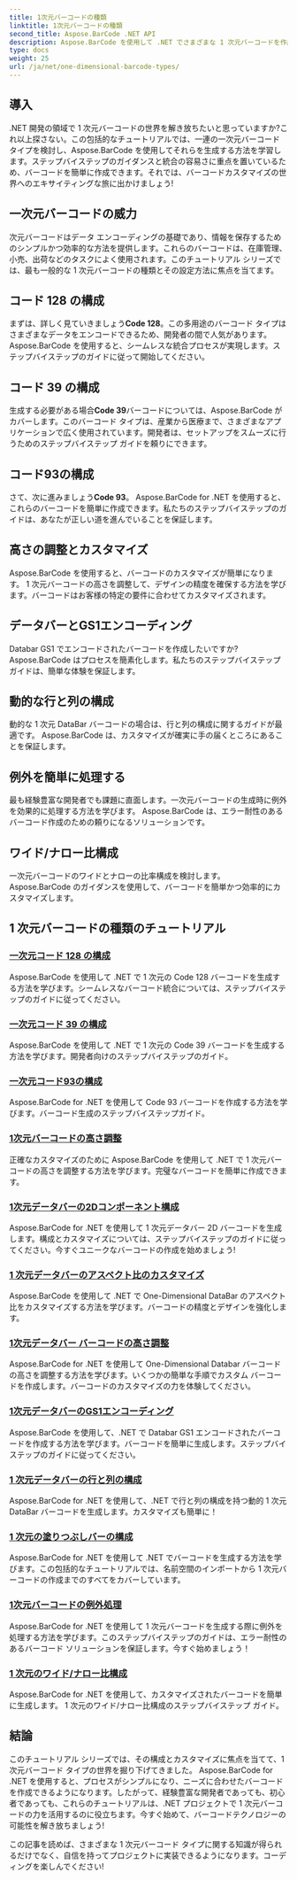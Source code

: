 ```yaml
---
title: 1次元バーコードの種類
linktitle: 1次元バーコードの種類
second_title: Aspose.BarCode .NET API
description: Aspose.BarCode を使用して .NET でさまざまな 1 次元バーコードを作成する方法を学びます。バーコードの生成とカスタマイズのためのステップバイステップのガイド。
type: docs
weight: 25
url: /ja/net/one-dimensional-barcode-types/
---
```


## 導入

.NET 開発の領域で 1 次元バーコードの世界を解き放ちたいと思っていますか?これ以上探さない。この包括的なチュートリアルでは、一連の一次元バーコード タイプを検討し、Aspose.BarCode を使用してそれらを生成する方法を学習します。ステップバイステップのガイダンスと統合の容易さに重点を置いているため、バーコードを簡単に作成できます。それでは、バーコードカスタマイズの世界へのエキサイティングな旅に出かけましょう!

## 一次元バーコードの威力

次元バーコードはデータ エンコーディングの基礎であり、情報を保存するためのシンプルかつ効率的な方法を提供します。これらのバーコードは、在庫管理、小売、出荷などのタスクによく使用されます。このチュートリアル シリーズでは、最も一般的な 1 次元バーコードの種類とその設定方法に焦点を当てます。

## コード 128 の構成

まずは、詳しく見ていきましょう**Code 128**。この多用途のバーコード タイプはさまざまなデータをエンコードできるため、開発者の間で人気があります。 Aspose.BarCode を使用すると、シームレスな統合プロセスが実現します。ステップバイステップのガイドに従って開始してください。

## コード 39 の構成

生成する必要がある場合**Code 39**バーコードについては、Aspose.BarCode がカバーします。このバーコード タイプは、産業から医療まで、さまざまなアプリケーションで広く使用されています。開発者は、セットアップをスムーズに行うためのステップバイステップ ガイドを頼りにできます。

## コード93の構成

さて、次に進みましょう**Code 93**。 Aspose.BarCode for .NET を使用すると、これらのバーコードを簡単に作成できます。私たちのステップバイステップのガイドは、あなたが正しい道を進んでいることを保証します。

## 高さの調整とカスタマイズ

Aspose.BarCode を使用すると、バーコードのカスタマイズが簡単になります。 1 次元バーコードの高さを調整して、デザインの精度を確保する方法を学びます。バーコードはお客様の特定の要件に合わせてカスタマイズされます。

## データバーとGS1エンコーディング

Databar GS1 でエンコードされたバーコードを作成したいですか? Aspose.BarCode はプロセスを簡素化します。私たちのステップバイステップガイドは、簡単な体験を保証します。

## 動的な行と列の構成

動的な 1 次元 DataBar バーコードの場合は、行と列の構成に関するガイドが最適です。 Aspose.BarCode は、カスタマイズが確実に手の届くところにあることを保証します。

## 例外を簡単に処理する

最も経験豊富な開発者でも課題に直面します。一次元バーコードの生成時に例外を効果的に処理する方法を学びます。 Aspose.BarCode は、エラー耐性のあるバーコード作成のための頼りになるソリューションです。

## ワイド/ナロー比構成

一次元バーコードのワイドとナローの比率構成を検討します。 Aspose.BarCode のガイダンスを使用して、バーコードを簡単かつ効率的にカスタマイズします。
## 1 次元バーコードの種類のチュートリアル
### [一次元コード 128 の構成](./one-dimensional-code-128-configuration/)
Aspose.BarCode を使用して .NET で 1 次元の Code 128 バーコードを生成する方法を学びます。シームレスなバーコード統合については、ステップバイステップのガイドに従ってください。
### [一次元コード 39 の構成](./one-dimensional-code-39-configuration/)
Aspose.BarCode を使用して .NET で 1 次元の Code 39 バーコードを生成する方法を学びます。開発者向けのステップバイステップのガイド。
### [一次元コード93の構成](./one-dimensional-code-93-configuration/)
Aspose.BarCode for .NET を使用して Code 93 バーコードを作成する方法を学びます。バーコード生成のステップバイステップガイド。
### [1次元バーコードの高さ調整](./one-dimensional-barcode-height-adjustment/)
正確なカスタマイズのために Aspose.BarCode を使用して .NET で 1 次元バーコードの高さを調整する方法を学びます。完璧なバーコードを簡単に作成できます。
### [1次元データバーの2Dコンポーネント構成](./one-dimensional-databar-2d-component-configuration/)
Aspose.BarCode for .NET を使用して 1 次元データバー 2D バーコードを生成します。構成とカスタマイズについては、ステップバイステップのガイドに従ってください。今すぐユニークなバーコードの作成を始めましょう!
### [1 次元データバーのアスペクト比のカスタマイズ](./one-dimensional-databar-aspect-ratio-customization/)
Aspose.BarCode を使用して .NET で One-Dimensional DataBar のアスペクト比をカスタマイズする方法を学びます。バーコードの精度とデザインを強化します。
### [1次元データバー バーコードの高さ調整](./one-dimensional-databar-barcode-height-adjustment/)
Aspose.BarCode for .NET を使用して One-Dimensional Databar バーコードの高さを調整する方法を学びます。いくつかの簡単な手順でカスタム バーコードを作成します。バーコードのカスタマイズの力を体験してください。
### [1次元データバーのGS1エンコーディング](./one-dimensional-databar-gs1-encoding/)
Aspose.BarCode を使用して、.NET で Databar GS1 エンコードされたバーコードを作成する方法を学びます。バーコードを簡単に生成します。ステップバイステップのガイドに従ってください。
### [1 次元データバーの行と列の構成](./one-dimensional-databar-row-column-configuration/)
Aspose.BarCode for .NET を使用して、.NET で行と列の構成を持つ動的 1 次元 DataBar バーコードを生成します。カスタマイズも簡単に！
### [1 次元の塗りつぶしバーの構成](./one-dimensional-filled-bars-configuration/)
Aspose.BarCode for .NET を使用して .NET でバーコードを生成する方法を学びます。この包括的なチュートリアルでは、名前空間のインポートから 1 次元バーコードの作成までのすべてをカバーしています。 
### [1次元バーコードの例外処理](./one-dimensional-barcode-exception-handling/)
Aspose.BarCode for .NET を使用して 1 次元バーコードを生成する際に例外を処理する方法を学びます。このステップバイステップのガイドは、エラー耐性のあるバーコード ソリューションを保証します。今すぐ始めましょう！
### [1 次元のワイド/ナロー比構成](./one-dimensional-wide-narrow-ratio-configuration/)
Aspose.BarCode for .NET を使用して、カスタマイズされたバーコードを簡単に生成します。 1 次元のワイド/ナロー比構成のステップバイステップ ガイド。

## 結論

このチュートリアル シリーズでは、その構成とカスタマイズに焦点を当てて、1 次元バーコード タイプの世界を掘り下げてきました。 Aspose.BarCode for .NET を使用すると、プロセスがシンプルになり、ニーズに合わせたバーコードを作成できるようになります。したがって、経験豊富な開発者であっても、初心者であっても、これらのチュートリアルは、.NET プロジェクトで 1 次元バーコードの力を活用するのに役立ちます。今すぐ始めて、バーコードテクノロジーの可能性を解き放ちましょう!

この記事を読めば、さまざまな 1 次元バーコード タイプに関する知識が得られるだけでなく、自信を持ってプロジェクトに実装できるようになります。コーディングを楽しんでください!